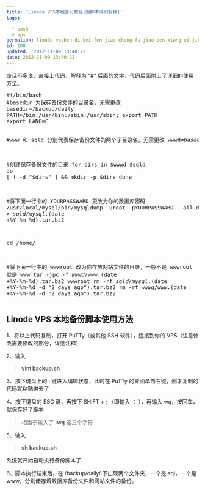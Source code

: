 ```yaml
---
title: 'Linode VPS本地备份教程[附脚本详细解释]'
tags: 

  - bash
  - vps
permalink: linode-vpsben-di-bei-fen-jiao-cheng-fu-jiao-ben-xiang-xi-jie-shi
id: 108
updated: '2012-11-09 13:40:22'
date: 2012-11-09 13:40:22
---
```


<p>废话不多说，直接上代码，解释为 &ldquo;#&rdquo; 后面的文字，代码后面附上了详细的使用方法。</p>
<pre class="brush: bash;fontsize: 100; first-line: 1; ">#!/bin/bash
#basedir 为保存备份文件的目录名，无需更改
basedir=/backup/daily
PATH=/bin:/usr/bin:/sbin:/usr/sbin; export PATH
export LANG=C

#www 和 sqld 分别代表保存备份文件的两个子目录名，无需更改
wwwd=$basedir/www
sqld=$basedir/sql

#创建保存备份文件的目录
for dirs in $wwwd $sqld
do
[ ! -d "$dirs" ] &amp;&amp; mkdir -p $dirs
done

#将下面一行中的 YOURPASSWARD 更改为你的数据库密码
/usr/local/mysql/bin/mysqldump -uroot -pYOURPASSWARD --all-databases &gt; $sqld/mysql.$(date +%Y-%m-%d).tar.bz2

cd /home/

#将下面一行中的 wwwroot 改为你存放网站文件的目录，一般不是 wwwroot 就是 www
tar -jpc -f $wwwd/www.$(date +%Y-%m-%d).tar.bz2 wwwroot
rm -rf $sqld/mysql.$(date +%Y-%m-%d -d "2 days ago").tar.bz2
rm -rf $wwwq/www.$(date +%Y-%m-%d -d "2 days ago").tar.bz2
</pre>
<h2>Linode VPS 本地备份脚本使用方法</h2>
<p>1、将以上代码复制，打开 PuTTy（或其他 SSH 软件），连接到你的 VPS（注意修改需要修改的部分，详见注释）</p>
<p>2、输入</p>
<blockquote>
<p><strong>vim backup.sh</strong></p>
</blockquote>
<p>3、按下键盘上的 i 键进入编辑状态，此时在 PuTTy 的界面单击右键，刚才复制的代码就粘贴进去了</p>
<p>4、按下键盘的 ESC 键，再按下 SHIFT + ; （即输入 ： ），再输入 wq，按回车，就保存好了脚本</p>
<blockquote>
<p>相当于输入了 <strong>:wq</strong> 这三个字符</p>
</blockquote>
<p>5、输入</p>
<blockquote>
<p><strong>sh backup.sh</strong></p>
</blockquote>
<p>系统就开始自动执行备份脚本了</p>
<p>6、脚本执行结束后，在 /backup/daily/ 下出现两个文件夹，一个是 sql，一个是 www，分别储存着数据库备份文件和网站文件的备份。</p>